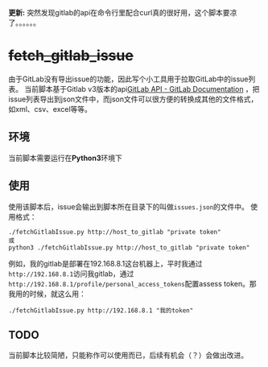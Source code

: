 **更新:** 突然发现gitlab的api在命令行里配合curl真的很好用，这个脚本要凉了。。。。。。
# ~~fetch_gitlab_issue~~
由于GitLab没有导出issue的功能，因此写个小工具用于拉取GitLab中的issue列表。
当前脚本基于Gitlab v3版本的api[GitLab API - GitLab Documentation](https://docs.gitlab.com/ce/api/)
，把issue列表导出到json文件中，而json文件可以很方便的转换成其他的文件格式，如xml、csv、excel等等。

## 环境
当前脚本需要运行在**Python3**环境下

## 使用
使用该脚本后，issue会输出到脚本所在目录下的叫做`issues.json`的文件中。
使用格式：
```shell
./fetchGitlabIssue.py http://host_to_gitlab "private token"
或
python3 ./fetchGitlabIssue.py http://host_to_gitlab "private token"
```

例如，我的gitlab是部署在192.168.8.1这台机器上，平时我通过`http://192.168.8.1`访问我gitlab，通过`http://192.168.8.1/profile/personal_access_tokens`配置assess token。那我用的时候，就这么用：
```shell
./fetchGitlabIssue.py http://192.168.8.1 "我的token"
```

## TODO
当前脚本比较简陋，只能称作可以使用而已，后续有机会（？）会做出改进。
